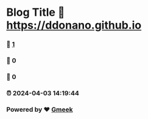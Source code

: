 # Blog Title :link: https://ddonano.github.io 
### :page_facing_up: [1](https://ddonano.github.io/tag.html) 
### :speech_balloon: 0 
### :hibiscus: 0 
### :alarm_clock: 2024-04-03 14:19:44 
### Powered by :heart: [Gmeek](https://github.com/Meekdai/Gmeek)
